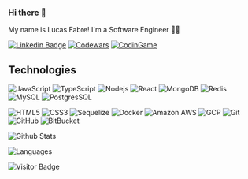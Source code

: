 ### Hi there 👋

My name is Lucas Fabre! I'm a Software Engineer 👨‍💻

[![Linkedin Badge](https://img.shields.io/badge/-LinkedIn-blue?style=flat&logo=LinkedIn&logoColor=white)](https://www.linkedin.com/in/lucas-pullig-fabre-a7b00915b/)
[![Codewars](https://img.shields.io/badge/Codewars-B1361E?style=flat-square&logo=Codewars&logoColor=white)](https://www.codewars.com/users/LFabre)
[![CodinGame](https://img.shields.io/endpoint?style=flat-square&url=https%3A%2F%2Fraw.githubusercontent.com%2FLFabre%2FLFabre%2Fmain%2FcustomBadge%2FBadgeCodingGame.json)](https://www.codingame.com/profile/51d7ac056e99bbdc7d086f8edffee8c44847094)

## Technologies

![JavaScript](https://img.shields.io/badge/-JavaScript-black?style=flat-square&logo=javascript&color=343434)
![TypeScript](https://img.shields.io/badge/-TypeScript-black?style=flat-square&logo=typescript&color=343434)
![Nodejs](https://img.shields.io/badge/-Nodejs-black?style=flat-square&logo=Node.js&color=343434)
![React](https://img.shields.io/badge/-React-black?style=flat-square&logo=react&color=343434)
![MongoDB](https://img.shields.io/badge/-MongoDB-black?style=flat-square&logo=mongodb&color=343434)
![Redis](https://img.shields.io/badge/-Redis-black?style=flat-square&logo=Redis&color=343434)
![MySQL](https://img.shields.io/badge/-MySQL-black?style=flat-square&logo=mysql&color=343434)
![PostgresSQL](https://img.shields.io/badge/PostgreSQL-316192?style=flat-square&logo=postgresql&logoColor=white&color=343434)

![HTML5](https://img.shields.io/badge/-HTML5-E34F26?style=flat-square&logo=html5&logoColor=white&color=343434)
![CSS3](https://img.shields.io/badge/-CSS3-1572B6?style=flat-square&logo=css3&color=343434)
![Sequelize](https://img.shields.io/badge/Sequelize-52B0E7?style=flat-square&logo=Sequelize&logoColor=white&color=343434)
![Docker](https://img.shields.io/badge/-Docker-black?style=flat-square&logo=docker&color=343434)
![Amazon AWS](https://img.shields.io/badge/Amazon%20AWS-232F3E?style=flat-square&logo=amazon-aws&color=343434)
![GCP](https://img.shields.io/badge/-GCP-black?style=flat-square&logo=google-cloud&color=343434)
![Git](https://img.shields.io/badge/-Git-black?style=flat-square&logo=git&color=343434)
![GitHub](https://img.shields.io/badge/-GitHub-181717?style=flat-square&logo=github&color=343434)
![BitBucket](https://img.shields.io/badge/-BitBucket-blue?style=flat-square&logo=bitbucket&color=343434)

![Github Stats](https://github-readme-stats.vercel.app/api?username=lfabre&count_private=true&show_icons=true&include_all_commits=true)

![Languages](https://github-readme-stats.vercel.app/api/top-langs/?username=lfabre&layout=compact&langs_count=6)

![Visitor Badge](https://visitor-badge.laobi.icu/badge?page_id=lfabre.lfabre)
